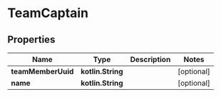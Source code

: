 
# TeamCaptain

## Properties
Name | Type | Description | Notes
------------ | ------------- | ------------- | -------------
**teamMemberUuid** | **kotlin.String** |  |  [optional]
**name** | **kotlin.String** |  |  [optional]



